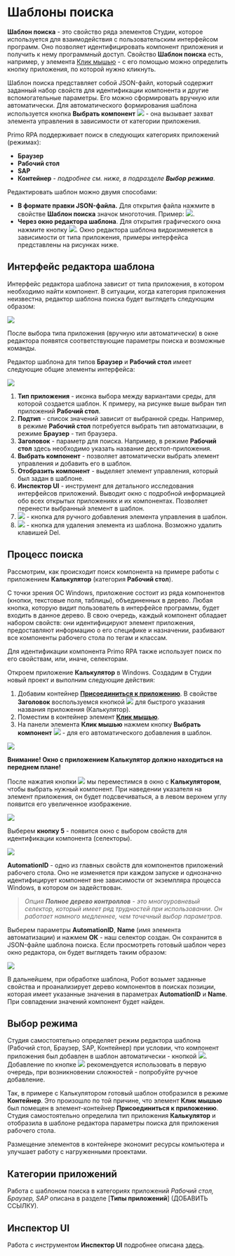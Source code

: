 # Шаблоны поиска

**Шаблон поиска** - это свойство ряда элементов Студии, которое используется для взаимодействия с пользовательским интерфейсом программ. Оно позволяет идентифицировать компонент приложения и получить к нему программный доступ. Свойство **Шаблон поиска** есть, например, у элемента [Клик мышью](https://docs.primo-rpa.ru/primo-rpa/g_elements/osnovnye-elementy/els_uiinteraction/el_click) - с его помощью можно определить кнопку приложения, по которой нужно кликнуть. 

Шаблон поиска представляет собой JSON-файл, который содержит заданный набор свойств для идентификации компонента и другие вспомогательные параметры. Его можно сформировать вручную или автоматически. Для автоматического формирования шаблона используется кнопка **Выбрать компонент** ![](<../../../.gitbook/assets/image (794).png>) - она вызывает захват элемента управления в зависимости от категории приложения. 

Primo RPA поддерживает поиск в следующих категориях приложений (режимах):

* **Браузер**
* **Рабочий стол**
* **SAP** 
* **Контейнер** - *подробнее см. ниже, в подразделе **Выбор режима***.

Редактировать шаблон можно двумя способами:
* **В формате правки JSON-файла.** Для открытия файла нажмите в свойстве **Шаблон поиска** значок многоточия. Пример: ![](<../../../.gitbook/assets/Шаблон поиска. Многоточие (2).png>). 
* **Через окно редактора шаблона**. Для открытия графического окна нажмите кнопку ![](<../../../.gitbook/assets/image (516) (1) (2) (1) (1) (2) (2).png>). Окно редактора шаблона видоизменяется в зависимости от типа приложения, примеры интерфейса представлены на рисунках ниже.

## Интерфейс редактора шаблона

Интерфейс редактора шаблона зависит от типа приложения, в котором необходимо найти компонент. В ситуации, когда категория приложения неизвестна, редактор шаблона поиска будет выглядеть следующим образом:

![](<../../../.gitbook/assets/Шаблон поиска. Неизвестно.png>)

После выбора типа приложения (вручную или автоматически) в окне редактора появятся соответствующие параметры поиска и возможные команды.

Редактор шаблона для типов **Браузер** и **Рабочий стол** имеет следующие общие элементы интерфейса:

![](<../../../.gitbook/assets/Шаблон поиска. Интерфейс редактора.png>)

1. **Тип приложения** - иконка выбора между вариантами среды, для которой создается шаблон. К примеру, на рисунке выше выбран тип приложений **Рабочий стол**.
2. **Подтип** - список значений зависит от выбранной среды. Например, в режиме **Рабочий стол** потребуется выбрать тип автоматизации, в режиме **Браузер** - тип браузера.
3. **Заголовок** - параметр для поиска. Например, в режиме **Рабочий стол** здесь необходимо указать название десктоп-приложения.
4. **Выбрать компонент** - позволяет автоматически выбрать элемент управления и добавить его в шаблон.
5. **Отобразить компонент** - выделяет элемент управления, который был задан в шаблоне.
6. **Инспектор UI** - инструмент для детального исследования интерфейсов приложений. Выводит окно с подробной информацией обо всех открытых приложениях и их компонентах. Позволяет перенести выбранный элемент в шаблон.
7.  ![](<../../../.gitbook/assets/12 (2) (3) (1) (1) (1).png>) - кнопка для ручного добавления элемента управления в шаблон.
8. ![](<../../../.gitbook/assets/13 (1) (1) (2) (1) (1) (1).png>) - кнопка для удаления элемента из шаблона. Возможно удалить клавишей Del.


## Процесс поиска

Рассмотрим, как происходит поиск компонента на примере работы с приложением **Калькулятор** (категория **Рабочий стол**).

С точки зрения ОС Windows, приложение состоит из ряда компонентов (кнопки, текстовые поля, таблицы), объединенных в дерево. Любая кнопка, которую видит пользователь в интерфейсе программы, будет входить в данное дерево. В свою очередь, каждый компонент обладает набором свойств: они идентифицируют элемент приложения, предоставляют информацию о его специфике и назначении, разбивают все компоненты рабочего стола по тегам и классам.

Для идентификации компонента Primo RPA также использует поиск по его свойствам, или, иначе, селекторам. 

Откроем приложение **Калькулятор** в Windows. Создадим в Студии новый проект и выполним следующие действия:
1. Добавим контейнер [**Присоединиться к приложению**](https://docs.primo-rpa.ru/primo-rpa/g_elements/osnovnye-elementy/els_desktop/el_desktop_attach). В свойстве **Заголовок** воспользуемся кнопкой ![](<../../../.gitbook/assets/image (794).png>) для быстрого указания названия приложения (Калькулятор).
2. Поместим в контейнер элемент [**Клик мышью**](https://docs.primo-rpa.ru/primo-rpa/g_elements/osnovnye-elementy/els_uiinteraction/el_click). 
3. На панели элемента **Клик мышью** нажмем кнопку **Выбрать компонент** ![](<../../../.gitbook/assets/image (794).png>) - для его автоматического добавления в шаблон. 

![](<../../../.gitbook/assets/Шаблон поиска. Калькулятор.png>)
 
**Внимание! Окно с приложением **Калькулятор** должно находиться на переднем плане!**

После нажатия кнопки ![](<../../../.gitbook/assets/image (794).png>) мы переместимся в окно с **Калькулятором**, чтобы выбрать нужный компонент. При наведении указателя на элемент приложения, он будет подсвечиваться, а в левом верхнем углу появится его увеличенное изображение. 

![](<../../../.gitbook/assets/Шаблон поиска. Выбор кнопки в Калькуляторе.png>)

Выберем **кнопку 5** - появится окно с выбором свойств для идентификации компонента (селекторы).

![](<../../../.gitbook/assets/Селекторы калькулятора.png>)

**AutomationID** - одно из главных свойств для компонентов приложений рабочего стола. Оно не изменяется при каждом запуске и однозначно идентифицирует компонент вне зависимости от экземпляра процесса Windows, в котором он задействован. 

> *Опция **Полное дерево контроллов** - это многоуровневый селектор, который имеет ряд трудностей при использовании. Он работает намного медленнее, чем точечный выбор параметров.*

Выберем параметры **AutomationID**, **Name** (имя элемента автоматизации) и нажмем **ОК** - наш селектор создан. Он сохранится в JSON-файле шаблона поиска. Если просмотреть готовый шаблон через окно редактора, он будет выглядеть таким образом:

![](<../../../.gitbook/assets/Шаблон поиска. Контейнер.png>)

В дальнейшем, при обработке шаблона, Робот возьмет заданные свойства и проанализирует дерево компонентов в поисках позиции, которая имеет указанные значения в параметрах **AutomationID** и **Name**. При совпадении значений компонент будет найден.  

## Выбор режима

Студия самостоятельно определяет режим редактора шаблона (Рабочий стол, Браузер, SAP, Контейнер) при условии, что компонент приложения был добавлен в шаблон автоматически - кнопкой ![](<../../../.gitbook/assets/image (794).png>). Добавление по кнопке ![](<../../../.gitbook/assets/image (794).png>) рекомендуется использовать в первую очередь, при возникновении сложностей - попробуйте ручное добавление.

Так, в примере с Калькулятором готовый шаблон отобразился в режиме **Контейнер**. Это произошло по той причине, что элемент **Клик мышью** был помещен в элемент-контейнер **Присоединиться к приложению**. Студия самостоятельно определила тип приложения **Калькулятор** и отобразила в шаблоне редактора параметры поиска для приложения рабочего стола.

Размещение элементов в контейнере экономит ресурсы компьютера и улучшает работу с нагруженными проектами. 

## Категории приложений

Работа с шаблоном поиска в категориях приложений *Рабочий стол, Браузер, SAP* описана в разделе [**Типы приложений**] (ДОБАВИТЬ ССЫЛКУ). 

## Инспектор UI

Работа с инструментом **Инспектор UI** подробнее описана [здесь](https://docs.primo-rpa.ru/primo-rpa/primo-studio/instrumenty/uiexplorer). 

